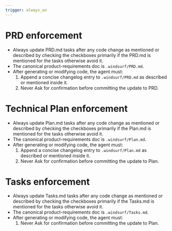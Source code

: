 ```yaml
---
trigger: always_on
---
```


# PRD enforcement

- Always update PRD.md tasks after any code change as mentioned or described by checking the checkboxes primarily if the PRD.md is mentioned for the tasks otherwise avoid it.
- The canonical product-requirements doc is `.windsurf/PRD.md`.
- After generating or modifying code, the agent must:
  1. Append a concise changelog entry to `.windsurf/PRD.md` as described or mentioned inside it.
  2. Never Ask for confirmation before committing the update to PRD.


# Technical Plan enforcement

- Always update Plan.md tasks after any code change as mentioned or described by checking the checkboxes primarily if the Plan.md is mentioned for the tasks otherwise avoid it.
- The canonical product-requirements doc is `.windsurf/Plan.md`.
- After generating or modifying code, the agent must:
  1. Append a concise changelog entry to `.windsurf/Plan.md` as described or mentioned inside it.
  2. Never Ask for confirmation before committing the update to Plan.


# Tasks enforcement

- Always update Tasks.md tasks after any code change as mentioned or described by checking the checkboxes primarily if the Tasks.md is mentioned for the tasks otherwise avoid it.
- The canonical product-requirements doc is `.windsurf/Tasks.md`.
- After generating or modifying code, the agent must:
  1. Never Ask for confirmation before committing the update to Plan.